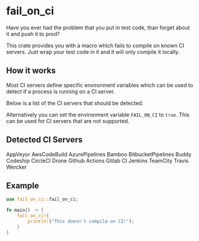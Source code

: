 # fail_on_ci

Have you ever had the problem that you put in test code, than forget about it and push it to prod?

This crate provides you with a macro which fails to compile on known CI servers. Just wrap your test code in it
and it will only compile it locally.

## How it works
Most CI servers define specific environment variables which can be used to detect if a process is running on
a CI server.

Below is a list of the CI servers that should be detected.

Alternatively you can set the environment variable `FAIL_ON_CI` to `true`. This can be used for CI servers that are not supported.

## Detected CI Servers
AppVeyor
AwsCodeBuild
AzurePipelines
Bamboo
BitbucketPipelines
Buddy
Codeship
CircleCI
Drone
Github Actions
Gitlab CI
Jenkins
TeamCity
Travis
Wercker

## Example

```rust
use fail_on_ci::fail_on_ci;

fn main() -> {
    fail_on_ci!{
        println!("This doesn't compile on CI!");
    }
}
```
